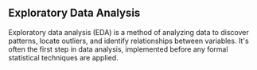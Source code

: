 ## Exploratory Data Analysis
<p>Exploratory data analysis (EDA) is a method of analyzing data to discover patterns, locate outliers, and identify relationships between variables. It's often the first step in data analysis, implemented before any formal statistical techniques are applied. 
</p>